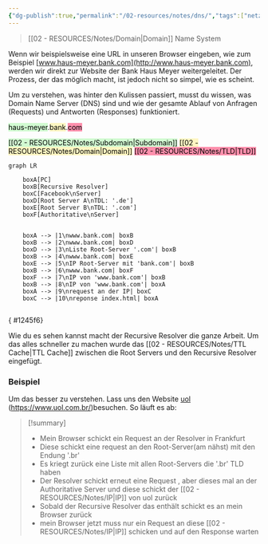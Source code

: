 ```yaml
---
{"dg-publish":true,"permalink":"/02-resources/notes/dns/","tags":["netzwerk/dns"],"updated":"2024-08-02T03:07:47.000+02:00"}
---
```


> [[02 - RESOURCES/Notes/Domain\|Domain]] Name System

Wenn wir beispielsweise eine URL in unseren Browser eingeben, wie zum Beispiel [www.haus-meyer.bank.com](http://www.haus-meyer.bank.com), werden wir direkt zur Website der Bank Haus Meyer weitergeleitet. Der Prozess, der das möglich macht, ist jedoch nicht so simpel, wie es scheint.

Um zu verstehen, was hinter den Kulissen passiert, musst du wissen, was Domain Name Server (DNS) sind und wie der gesamte Ablauf von Anfragen (Requests) und Antworten (Responses) funktioniert.

<mark style="background: #BBFABBA6;">haus-meyer</mark>.<mark style="background: #FFF3A3A6;">bank</mark>.<mark style="background: #FF5582A6;">com</mark>

<mark style="background: #BBFABBA6;">[[02 - RESOURCES/Notes/Subdomain\|Subdomain]]</mark>
<mark style="background: #FFF3A3A6;">[[02 - RESOURCES/Notes/Domain\|Domain]]</mark>
<mark style="background: #FF5582A6;">[[02 - RESOURCES/Notes/TLD\|TLD]]</mark>

```mermaid
graph LR

    boxA[PC]
    boxB[Recursive Resolver]
    boxC[Facebook\nServer]
    boxD[Root Server A\nTDL: '.de']
    boxE[Root Server B\nTDL: '.com']
    boxF[Authoritative\nServer]
    

    boxA --> |1\nwww.bank.com| boxB
    boxB --> |2\nwww.bank.com| boxD
    boxD --> |3\nListe Root-Server '.com'| boxB
    boxB --> |4\nwww.bank.com| boxE
    boxE --> |5\nIP Root-Server mit 'bank.com'| boxB
    boxB --> |6\nwww.bank.com| boxF
    boxF --> |7\nIP von 'www.bank.com'| boxB
    boxB --> |8\nIP von 'www.bank.com'| boxA
    boxA --> |9\nrequest an der IP| boxC
    boxC --> |10\nreponse index.html| boxA
    
```
{ #1245f6}


Wie du es sehen kannst macht der Recursive Resolver die ganze Arbeit. Um das alles schneller zu machen wurde das [[02 - RESOURCES/Notes/TTL Cache\|TTL Cache]] zwischen die  Root Servers und den Recursive Resolver eingefügt.

### Beispiel 
Um das besser zu verstehen. Lass uns den Website [uol](https://www.uol.com.br/)  (https://www.uol.com.br/)besuchen. So läuft es ab:
>[!summary] 
>- Mein Browser schickt ein Request an der Resolver in Frankfurt
> - Diese schickt eine request an den Root-Server(am nähst) mit den Endung '.br' 
> - Es kriegt zurück eine Liste mit allen Root-Servers die '.br' TLD haben 
> - Der Resolver schickt erneut eine Request , aber dieses mal an der Authoritative Server und diese schickt der [[02 - RESOURCES/Notes/IP\|IP]] von uol zurück 
> - Sobald der Recursive Resolver das enthält schickt es an mein Browser zurück 
> - mein Browser jetzt muss nur ein Request an diese [[02 - RESOURCES/Notes/IP\|IP]] schicken und auf den Response warten